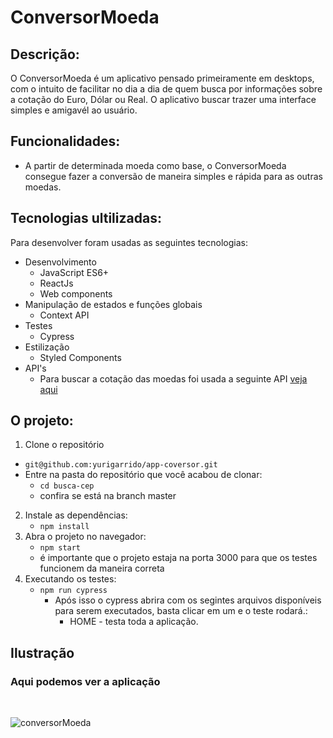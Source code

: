 # ConversorMoeda

## Descrição:

  O ConversorMoeda é um aplicativo pensado primeiramente em desktops, com o intuito de facilitar no dia a dia de quem busca por informações sobre a cotação do Euro, Dólar ou Real. O aplicativo buscar trazer uma interface simples e amigavél ao usuário.
  
## Funcionalidades:
   * A partir de determinada moeda como base, o ConversorMoeda consegue fazer a conversão de maneira simples e rápida para as outras moedas.
  
## Tecnologias ultilizadas:
  Para desenvolver foram usadas as seguintes tecnologias:
  <br/>
  
  * Desenvolvimento
    * JavaScript ES6+
    * ReactJs
    * Web components
  * Manipulação de estados e funções globais
    * Context API
  * Testes
    * Cypress
  * Estilização
    * Styled Components
  * API's
    * Para buscar a cotação das moedas foi usada a seguinte API
    [veja aqui](https://economia.awesomeapi.com.br/last/USD-eur,BRL-EUR)
     
 ## O projeto:
 1. Clone o repositório
  * `git@github.com:yurigarrido/app-coversor.git`
  * Entre na pasta do repositório que você acabou de clonar:
    * `cd busca-cep`
    * confira se está na branch master

2. Instale as dependências:
    * `npm install`
3. Abra o projeto no navegador:
    * `npm start`
    * é importante que o projeto estaja na porta 3000 para que os testes funcionem da maneira correta
4. Executando os testes:
    * `npm run cypress`
      * Após isso o cypress abrira com os segintes arquivos disponíveis para serem executados, basta clicar em um e o teste rodará.:
         * HOME - testa toda a aplicação. 

## Ilustração
### Aqui podemos ver a aplicação
<br />

![conversorMoeda](https://user-images.githubusercontent.com/81384601/145697398-e8154a41-ccf6-46c8-9aed-02dcb152cfb1.png)


<br />
<br />

